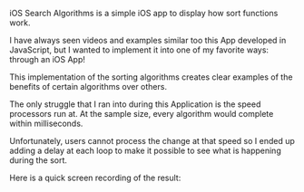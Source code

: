 iOS Search Algorithms is a simple iOS app to display how sort functions work.

I have always seen videos and examples similar too this App developed in JavaScript, 
but I wanted to implement it into one of my favorite ways: through an iOS App!


This implementation of the sorting algorithms creates clear examples of the benefits
of certain algorithms over others. 

The only struggle that I ran into during this Application is the speed processors run at.
At the sample size, every algorithm would complete within milliseconds. 

Unfortunately, users cannot process the change at that speed so I ended up adding a delay
at each loop to make it possible to see what is happening during the sort.



Here is a quick screen recording of the result:
